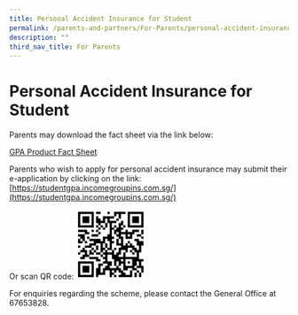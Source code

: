 ```yaml
---
title: Personal Accident Insurance for Student
permalink: /parents-and-partners/For-Parents/personal-accident-insurance-for-student/
description: ""
third_nav_title: For Parents
---
```

# **Personal Accident Insurance for Student**

Parents may download the fact sheet via the link below:

[GPA Product Fact Sheet](/files/GPA-Product-Fact-Sheet-Year-2022_Sep-2022.pdf)

Parents who wish to apply for personal accident insurance may submit their e-application by clicking on the link: [https://studentgpa.incomegroupins.com.sg/](https://studentgpa.incomegroupins.com.sg/)

Or scan QR code:
<img src="/images/studentgpa-incomegroupins-2022_QR-Code.png" 
     style="width:25%">

For enquiries regarding the scheme, please contact the General Office at 67653828.